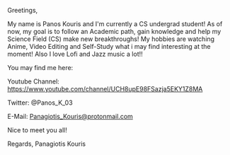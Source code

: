  Greetings,
 
  My name is Panos Kouris and I'm currently a CS undergrad student! As of now, my goal is to follow an Academic path, gain knowledge and help my Science Field (CS)
  make new breakthroughs!
  My hobbies are watching Anime, Video Editing and Self-Study what i may find interesting at the moment!
  Also I love Lofi and Jazz music a lot!!
  
  
  You may find me here:
  
  Youtube Channel: https://www.youtube.com/channel/UCH8upE98FSazja5EKY1Z8MA
  
  Twitter: @Panos_K_03
  
  E-Mail: Panagiotis_Kouris@protonmail.com
  
  Nice to meet you all!
  
Regards,
Panagiotis Kouris
 

<!---
Panos-Kouris/Panos-Kouris is a ✨ special ✨ repository because its `README.md` (this file) appears on your GitHub profile.
You can click the Preview link to take a look at your changes.
--->
